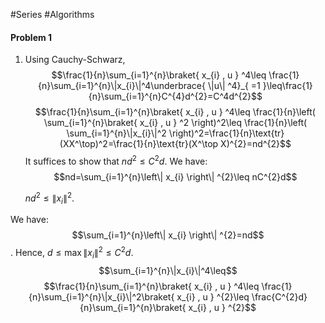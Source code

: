 #Series #Algorithms 

#### Problem 1
1. Using Cauchy-Schwarz, $$\frac{1}{n}\sum_{i=1}^{n}\braket{ x_{i} , u } ^4\leq \frac{1}{n}\sum_{i=1}^{n}\|x_{i}\|^4\underbrace{ \|u\| ^4}_{ =1 }\leq\frac{1}{n}\sum_{i=1}^{n}C^{4}d^{2}=C^4d^{2}$$$$\frac{1}{n}\sum_{i=1}^{n}\braket{ x_{i} , u } ^4\leq \frac{1}{n}\left( \sum_{i=1}^{n}\braket{ x_{i} , u } ^2 \right)^2\leq \frac{1}{n}\left( \sum_{i=1}^{n}\|x_{i}\|^2 \right)^2=\frac{1}{n}\text{tr}(XX^\top)^2=\frac{1}{n}\text{tr}(X^\top X)^{2}=nd^{2}$$It suffices to show that $nd^{2}\leq C^{2}d$. We have: $$nd=\sum_{i=1}^{n}\left\| x_{i} \right\| ^{2}\leq nC^{2}d$$
   
   $nd^{2}\leq \|x_{i}\|^2$. 

We have: $$\sum_{i=1}^{n}\left\| x_{i} \right\| ^{2}=nd$$. Hence, $d\leq\max\|x_{i}\|^2\leq C^{2}d$. $$\sum_{i=1}^{n}\|x_{i}\|^4\leq$$ $$\frac{1}{n}\sum_{i=1}^{n}\braket{ x_{i} , u } ^4\leq \frac{1}{n}\sum_{i=1}^{n}\|x_{i}\|^2\braket{ x_{i} , u } ^{2}\leq \frac{C^{2}d}{n}\sum_{i=1}^{n}\braket{ x_{i} , u } ^{2}$$